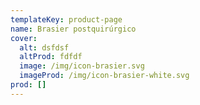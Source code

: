 ```yaml
---
templateKey: product-page
name: Brasier postquirúrgico
cover:
  alt: dsfdsf
  altProd: fdfdf
  image: /img/icon-brasier.svg
  imageProd: /img/icon-brasier-white.svg
prod: []
---
```


